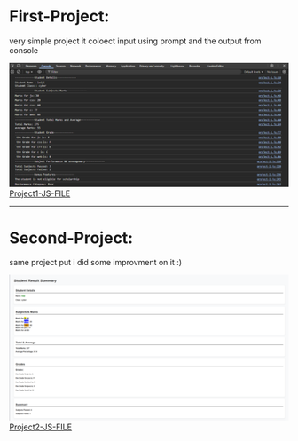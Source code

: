 # First-Project:
<p>very simple project it coloect input using prompt and the output from console</p>

![Screen-Shot](project-1/Screen-Shot.png)
[Project1-JS-FILE](project-1.js/)

---

# Second-Project:
<p>same project put i did some improvment on it :)</p>

![Screen-Shot](project-2/Screen-Shot2.png)
[Project2-JS-FILE](project-2/project-2.js)
